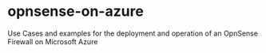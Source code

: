 # opnsense-on-azure
Use Cases and examples for the deployment and operation of an OpnSense Firewall on Microsoft Azure
